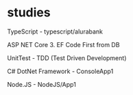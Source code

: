 # studies

TypeScript - typescript/alurabank

ASP NET Core 3. EF Code First from DB

UnitTest - TDD (Test Driven Development)

C# DotNet Framework - ConsoleApp1

Node.JS - NodeJS/App1
